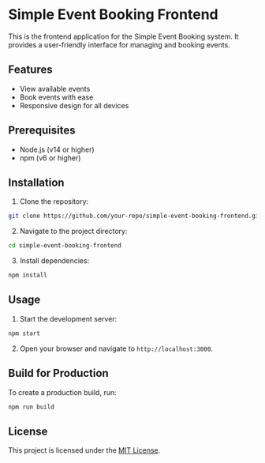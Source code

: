 # Simple Event Booking Frontend

This is the frontend application for the Simple Event Booking system. It provides a user-friendly interface for managing and booking events.

## Features

- View available events
- Book events with ease
- Responsive design for all devices

## Prerequisites

- Node.js (v14 or higher)
- npm (v6 or higher)

## Installation

1. Clone the repository:
  ```bash
  git clone https://github.com/your-repo/simple-event-booking-frontend.git
  ```
2. Navigate to the project directory:
  ```bash
  cd simple-event-booking-frontend
  ```
3. Install dependencies:
  ```bash
  npm install
  ```

## Usage

1. Start the development server:
  ```bash
  npm start
  ```
2. Open your browser and navigate to `http://localhost:3000`.

## Build for Production

To create a production build, run:
```bash
npm run build
```

## License

This project is licensed under the [MIT License](LICENSE).
